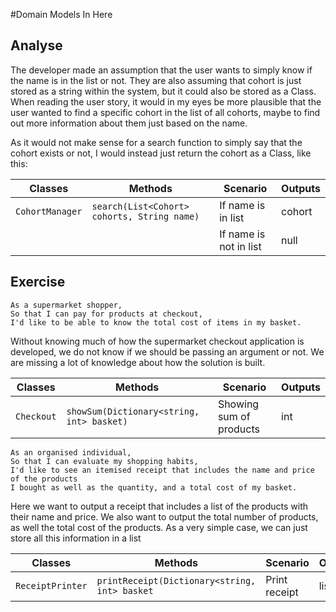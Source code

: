 #Domain Models In Here

## Analyse
The developer made an assumption that the user wants to simply know if the name is in the list or not.
They are also assuming that cohort is just stored as a string within the system, but it could also be stored as a Class.
When reading the user story, it would in my eyes be more plausible that the user wanted to find a specific cohort
in the list of all cohorts, maybe to find out more information about them just based on the name.

As it would not make sense for a search function to simply say that the cohort exists or not,
I would instead just return the cohort as a Class, like this:

| Classes         | Methods                                     | Scenario               | Outputs |
|-----------------|---------------------------------------------|------------------------|---------|
| `CohortManager` | `search(List<Cohort> cohorts, String name)` | If name is in list     | cohort  |
|                 |                                             | If name is not in list | null    |

## Exercise
```
As a supermarket shopper,
So that I can pay for products at checkout,
I'd like to be able to know the total cost of items in my basket.
```

Without knowing much of how the supermarket checkout application is developed, we do not know if we should
be passing an argument or not. We are missing a lot of knowledge about how the solution is built.

| Classes         | Methods                                     | Scenario               | Outputs |
|-----------------|---------------------------------------------|------------------------|---------|
| `Checkout`	  | `showSum(Dictionary<string, int> basket)`   | Showing sum of products| int     |

```
As an organised individual,
So that I can evaluate my shopping habits,
I'd like to see an itemised receipt that includes the name and price of the products
I bought as well as the quantity, and a total cost of my basket.
```

Here we want to output a receipt that includes a list of the products with their name and price.
We also want to output the total number of products, as well the total cost of the products.
As a very simple case, we can just store all this information in a list

| Classes         | Methods                                     | Scenario               | Outputs |
|-----------------|---------------------------------------------|------------------------|---------|
| `ReceiptPrinter`| `printReceipt(Dictionary<string, int> basket`| Print receipt          | list |